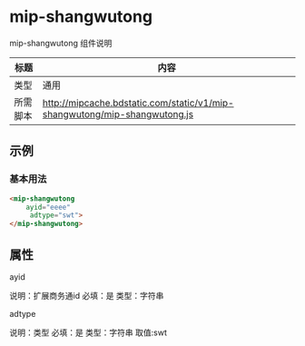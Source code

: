 # mip-shangwutong

mip-shangwutong 组件说明

标题|内容
----|----
类型|通用
所需脚本|http://mipcache.bdstatic.com/static/v1/mip-shangwutong/mip-shangwutong.js

## 示例

### 基本用法
```html
<mip-shangwutong
    ayid="eeee"
     adtype="swt">
</mip-shangwutong>
```

## 属性

ayid

说明：扩展商务通id
必填：是 类型：字符串

adtype

说明：类型
必填：是 类型：字符串 取值:swt
